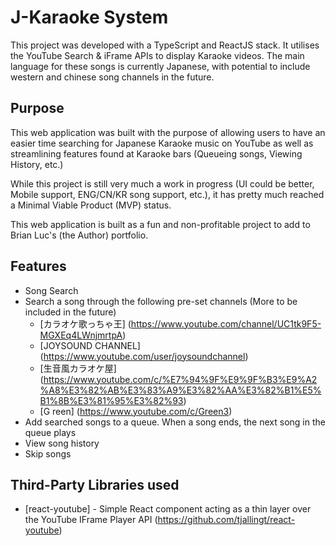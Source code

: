# J-Karaoke System

This project was developed with a TypeScript and ReactJS stack. It utilises the YouTube Search & iFrame APIs to display Karaoke videos. The main language for these songs is currently Japanese, with potential to include western and chinese song channels in the future.

## Purpose
This web application was built with the purpose of allowing users to have an easier time searching for Japanese Karaoke music on YouTube as well as streamlining features found at Karaoke bars (Queueing songs, Viewing History, etc.)

While this project is still very much a work in progress (UI could be better, Mobile support, ENG/CN/KR song support, etc.), it has pretty much reached a Minimal Viable Product (MVP) status.

This web application is built as a fun and non-profitable project to add to Brian Luc's (the Author) portfolio.

## Features
- Song Search
- Search a song through the following pre-set channels (More to be included in the future)
    - [カラオケ歌っちゃ王] (https://www.youtube.com/channel/UC1tk9F5-MGXEq4LWnjmrtpA)
    - [JOYSOUND CHANNEL] (https://www.youtube.com/user/joysoundchannel)
    - [生音風カラオケ屋] (https://www.youtube.com/c/%E7%94%9F%E9%9F%B3%E9%A2%A8%E3%82%AB%E3%83%A9%E3%82%AA%E3%82%B1%E5%B1%8B%E3%81%95%E3%82%93)
    - [G reen] (https://www.youtube.com/c/Green3)
- Add searched songs to a queue. When a song ends, the next song in the queue plays
- View song history
- Skip songs

## Third-Party Libraries used
- [react-youtube] - Simple React component acting as a thin layer over the YouTube IFrame Player API (https://github.com/tjallingt/react-youtube)  

